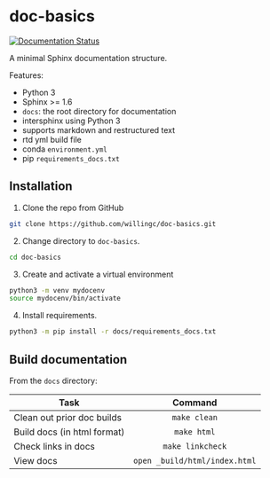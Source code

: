 # doc-basics

[![Documentation Status](http://readthedocs.org/projects/doc-basics/badge/?version=latest)](http://doc-basics.readthedocs.io/en/latest/?badge=latest)

A minimal Sphinx documentation structure.

Features:

- Python 3
- Sphinx >= 1.6
- `docs`: the root directory for documentation
- intersphinx using Python 3
- supports markdown and restructured text
- rtd yml build file
- conda `environment.yml`
- pip `requirements_docs.txt`

## Installation

1. Clone the repo from GitHub

```bash
git clone https://github.com/willingc/doc-basics.git
```

2. Change directory to `doc-basics`.

```bash
cd doc-basics
```

3. Create and activate a virtual environment

```bash
python3 -m venv mydocenv
source mydocenv/bin/activate
```

4. Install requirements.

```bash
python3 -m pip install -r docs/requirements_docs.txt
```

## Build documentation

From the `docs` directory:

| Task | Command |
| ---- | :-----: |
| Clean out prior doc builds | `make clean` |
| Build docs (in html format) | `make html` |
| Check links in docs | `make linkcheck` |
| View docs | `open _build/html/index.html` |

